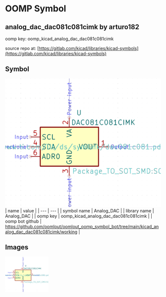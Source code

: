 # OOMP Symbol  
## analog_dac_dac081c081cimk  by arturo182  
  
oomp key: oomp_kicad_analog_dac_dac081c081cimk  
  
source repo at: [https://gitlab.com/kicad/libraries/kicad-symbols](https://gitlab.com/kicad/libraries/kicad-symbols)  
## Symbol  
  
[![working.png](working_600.png)](working.png)  
| name | value | 
| --- | --- | 
| symbol name | Analog_DAC | 
| library name | Analog_DAC | 
| oomp key | oomp_kicad_analog_dac_dac081c081cimk | 
| oomp bot github | https://github.com/oomlout/oomlout_oomp_symbol_bot/tree/main/kicad_analog_dac_dac081c081cimk/working | 
## Images  
  
[![working.png](working_140.png)](working.png)  
